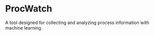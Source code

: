 # ProcWatch
A tool designed for collecting and analyzing process information with machine learning.
